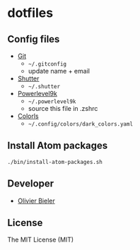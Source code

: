 dotfiles
========

Config files
------------

* [Git](.gitconfig)
  * `~/.gitconfig`
  * update name \+ email
* [Shutter](.shutter)
  * `~/.shutter`
* [Powerlevel9k](.powerlevel9k) 
  * `~/.powerlevel9k`
  * source this file in .zshrc 
* [Colorls](.config/colorls/dark_colors.yaml)
  * `~/.config/colors/dark_colors.yaml`


Install Atom packages
---------------------

`./bin/install-atom-packages.sh`

Developer
---------

  * [Olivier Bieler](https://github.com/obieler)

License
-------

The MIT License (MIT)
